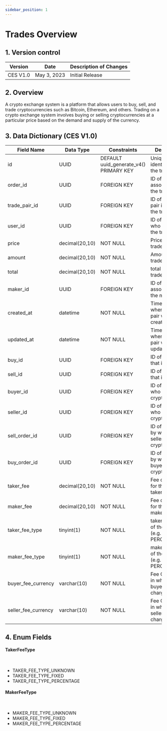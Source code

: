 ```yaml
---
sidebar_position: 1
---
```


# Trades Overview

## 1. Version control

| Version  | Date        | Description of Changes |
| -------- | ----------- | ---------------------- |
| CES V1.0 | May 3, 2023 | Initial Release        |

## 2. Overview

A crypto exchange system is a platform that allows users to buy, sell, and trade cryptocurrencies such as Bitcoin, Ethereum, and others. Trading on a crypto exchange system involves buying or selling cryptocurrencies at a particular price based on the demand and supply of the currency.

## 3. Data Dictionary (CES V1.0)

| Field Name          | Data Type      | Constraints                            | Description                                          |
| ------------------- | -------------- | -------------------------------------- | ---------------------------------------------------- |
| id                  | UUID           | DEFAULT uuid_generate_v4() PRIMARY KEY | Unique identifier for the trade pair                 |
| order_id            | UUID           | FOREIGN KEY                            | ID of the order associated with the trade            |
| trade_pair_id       | UUID           | FOREIGN KEY                            | ID of the trade pair involved in the trade           |
| user_id             | UUID           | FOREIGN KEY                            | ID of the user who initiated the trade               |
| price               | decimal(20,10) | NOT NULL                               | Price of the traded asset                            |
| amount              | decimal(20,10) | NOT NULL                               | Amount of the traded asset                           |
| total               | decimal(20,10) | NOT NULL                               | total of the traded asset                            |
| maker_id            | UUID           | FOREIGN KEY                            | ID of the user associated with the maker             |
| created_at          | datetime       | NOT NULL                               | Timestamp of when the trade pair was created         |
| updated_at          | datetime       | NOT NULL                               | Timestamp of when the trade pair was updated         |
| buy_id              | UUID           | FOREIGN KEY                            | ID of the crypto that is bought                      |
| sell_id             | UUID           | FOREIGN KEY                            | ID of the crypto that is sold                        |
| buyer_id            | UUID           | FOREIGN KEY                            | ID of the user who bought the crypto                 |
| seller_id           | UUID           | FOREIGN KEY                            | ID of the user who sold the crypto                   |
| sell_order_id       | UUID           | FOREIGN KEY                            | ID of the order by which the seller sell the crypto  |
| buy_order_id        | UUID           | FOREIGN KEY                            | ID of the order by which the buyer sell the crypto   |
| taker_fee           | decimal(20,10) | NOT NULL                               | Fee charged for the trade taker                      |
| maker_fee           | decimal(20,10) | NOT NULL                               | Fee charged for the trade maker                      |
| taker_fee_type      | tinyint(1)     | NOT NULL                               | taker_fee_type of the trades (e.g. FIXED PERCENTAGE) |
| maker_fee_type      | tinyint(1)     | NOT NULL                               | maker_fee_type of the trades (e.g. FIXED PERCENTAGE) |
| buyer_fee_currency  | varchar(10)    | NOT NULL                               | Fee Currency in which the buyer was charged          |
| seller_fee_currency | varchar(10)    | NOT NULL                               | Fee Currency in which the seller was charged         |

## 4. Enum Fields

#### **TakerFeeType**

&nbsp;

- TAKER_FEE_TYPE_UNKNOWN
- TAKER_FEE_TYPE_FIXED
- TAKER_FEE_TYPE_PERCENTAGE

#### **MakerFeeType**

&nbsp;

- MAKER_FEE_TYPE_UNKNOWN
- MAKER_FEE_TYPE_FIXED
- MAKER_FEE_TYPE_PERCENTAGE
